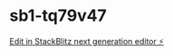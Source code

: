 # sb1-tq79v47

[Edit in StackBlitz next generation editor ⚡️](https://stackblitz.com/~/github.com/iwenyou/sb1-tq79v47)